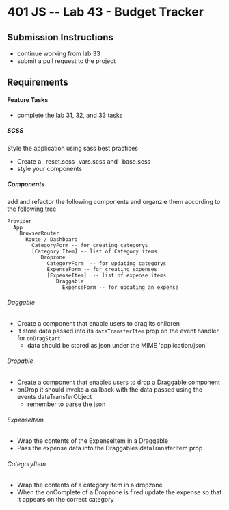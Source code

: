 401 JS --  Lab 43 - Budget Tracker
===

## Submission Instructions
  * continue working from lab 33
  * submit a pull request to the project

## Requirements  
#### Feature Tasks 
* complete the lab 31, 32, and 33 tasks

##### SCSS
Style the application using sass best practices  
 * Create a _reset.scss _vars.scss and _base.scss
 * style your components 

##### Components
add and refactor  the following components and organzie them according to the following tree
```
Provider
  App
    BrowserRouter
      Route / Dashboard
        CategoryForm -- for creating categorys
        [Category Item] -- list of Category items
           Dropzone
             CategoryForm  -- for updating categorys
             ExpenseForm -- for creating expenses
             [ExpenseItem]  -- list of expense items
                Draggable 
                  ExpenseForm -- for updating an expense
```

###### Daggable
* Create a component that enable users to drag its children
* It store data passed into its `dataTransferItem` prop on the event handler for `onDragStart`
  * data should be stored as json under the MIME 'application/json'

###### Dropable 
* Create a component that enables users to drop a Draggable component
* onDrop it should invoke a callback with the data passed using the events dataTransferObject
  * remember to parse the json 
  
###### ExpenseItem
* Wrap the contents of the ExpenseItem in a Draggable 
* Pass the expense data into the Draggables dataTransferItem prop

###### CategoryItem
* Wrap the contents of a category item in a dropzone 
* When the onComplete of a Dropzone is fired update the expense so that it appears on the correct category
